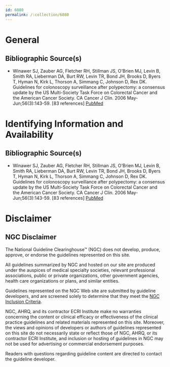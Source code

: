 ```yaml
---
id: 6080
permalink: /:collection/6080
---
```


# General

## Bibliographic Source(s)

- Winawer SJ, Zauber AG, Fletcher RH, Stillman JS, O'Brien MJ, Levin B, Smith RA, Lieberman DA, Burt RW, Levin TR, Bond JH, Brooks D, Byers T, Hyman N, Kirk L, Thorson A, Simmang C, Johnson D, Rex DK. Guidelines for colonoscopy surveillance after polypectomy: a consensus update by the US Multi-Society Task Force on Colorectal Cancer and the American Cancer Society. CA Cancer J Clin. 2006 May-Jun;56(3):143-59. [83 references] [ PubMed ](http://www.ncbi.nlm.nih.gov/entrez/query.fcgi?cmd=Retrieve&db=pubmed&dopt=Abstract&list_uids=16737947)

# Identifying Information and Availability

## Bibliographic Source(s)

- Winawer SJ, Zauber AG, Fletcher RH, Stillman JS, O'Brien MJ, Levin B, Smith RA, Lieberman DA, Burt RW, Levin TR, Bond JH, Brooks D, Byers T, Hyman N, Kirk L, Thorson A, Simmang C, Johnson D, Rex DK. Guidelines for colonoscopy surveillance after polypectomy: a consensus update by the US Multi-Society Task Force on Colorectal Cancer and the American Cancer Society. CA Cancer J Clin. 2006 May-Jun;56(3):143-59. [83 references] [ PubMed ](http://www.ncbi.nlm.nih.gov/entrez/query.fcgi?cmd=Retrieve&db=pubmed&dopt=Abstract&list_uids=16737947)

# Disclaimer

## NGC Disclaimer

The National Guideline Clearinghouse™ (NGC) does not develop, produce, approve, or endorse the guidelines represented on this site.

All guidelines summarized by NGC and hosted on our site are produced under the auspices of medical specialty societies, relevant professional associations, public or private organizations, other government agencies, health care organizations or plans, and similar entities.

Guidelines represented on the NGC Web site are submitted by guideline developers, and are screened solely to determine that they meet the [NGC Inclusion Criteria](/help-and-about/summaries/inclusion-criteria).

NGC, AHRQ, and its contractor ECRI Institute make no warranties concerning the content or clinical efficacy or effectiveness of the clinical practice guidelines and related materials represented on this site. Moreover, the views and opinions of developers or authors of guidelines represented on this site do not necessarily state or reflect those of NGC, AHRQ, or its contractor ECRI Institute, and inclusion or hosting of guidelines in NGC may not be used for advertising or commercial endorsement purposes.

Readers with questions regarding guideline content are directed to contact the guideline developer.

